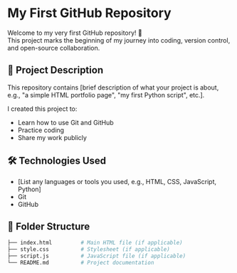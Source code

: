 # My First GitHub Repository

Welcome to my very first GitHub repository! 🎉  
This project marks the beginning of my journey into coding, version control, and open-source collaboration.

## 🚀 Project Description

This repository contains [brief description of what your project is about, e.g., "a simple HTML portfolio page", "my first Python script", etc.].

I created this project to:
- Learn how to use Git and GitHub
- Practice coding
- Share my work publicly

## 🛠️ Technologies Used

- [List any languages or tools you used, e.g., HTML, CSS, JavaScript, Python]
- Git
- GitHub

## 📁 Folder Structure

```bash
├── index.html         # Main HTML file (if applicable)
├── style.css          # Stylesheet (if applicable)
├── script.js          # JavaScript file (if applicable)
└── README.md          # Project documentation
